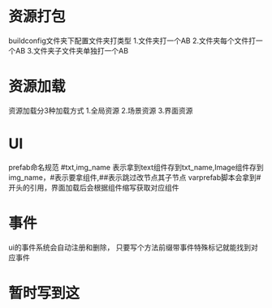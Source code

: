 # 资源打包
buildconfig文件夹下配置文件夹打类型
1.文件夹打一个AB
2.文件夹每个文件打一个AB
3.文件夹子文件夹单独打一个AB

# 资源加载
资源加载分3种加载方式
1.全局资源
2.场景资源
3.界面资源

# UI
prefab命名规范 #txt,img_name 表示拿到text组件存到txt_name,Image组件存到img_name，#表示要拿组件,##表示跳过改节点其子节点
varprefab脚本会拿到#开头的引用，界面加载后会根据组件缩写获取对应组件

# 事件
ui的事件系统会自动注册和删除， 只要写个方法前缀带事件特殊标记就能找到对应事件

# 暂时写到这